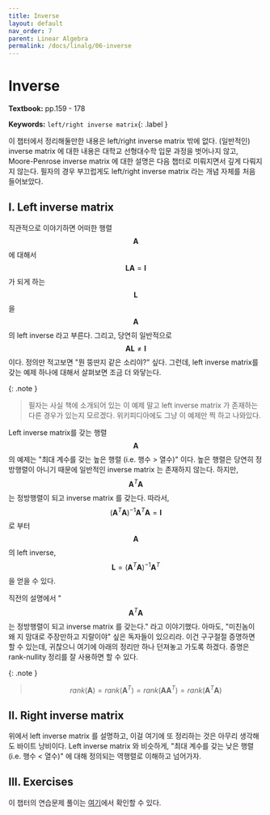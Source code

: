 ```yaml
---
title: Inverse
layout: default
nav_order: 7
parent: Linear Algebra
permalink: /docs/linalg/06-inverse
---
```


# Inverse

**Textbook:** pp.159 - 178

**Keywords:** `left/right inverse matrix`{: .label }

이 챕터에서 정리해둘만한 내용은 left/right inverse matrix 밖에 없다.
(일반적인) inverse matrix 에 대한 내용은 대학교 선형대수학 입문 과정을 벗어나지 않고, Moore-Penrose inverse matrix 에 대한 설명은 다음 챕터로 미뤄지면서 깊게 다뤄지지 않는다.
필자의 경우 부끄럽게도 left/right inverse matrix 라는 개념 자체를 처음 들어보았다.

## I. Left inverse matrix

직관적으로 이야기하면 어떠한 행렬 $$\mathbf{A}$$ 에 대해서 $$\mathbf{L}\mathbf{A} = \mathbf{I}$$ 가 되게 하는 $$\mathbf{L}$$ 을 $$\mathbf{A}$$ 의 left inverse 라고 부른다.
그리고, 당연히 일반적으로 $$\mathbf{A}\mathbf{L} \neq \mathbf{I}$$ 이다.
정의만 적고보면 "뭔 뚱딴지 같은 소리야?" 싶다.
그런데, left inverse matrix를 갖는 예제 하나에 대해서 살펴보면 조금 더 와닿는다.

{: .note }
> 필자는 사실 책에 소개되어 있는 이 예제 말고 left inverse matrix 가 존재하는 다른 경우가 있는지 모르겠다.
> 위키피디아에도 그냥 이 예제만 찍 하고 나와있다.

Left inverse matrix를 갖는 행렬 $$\mathbf{A}$$ 의 예제는 "최대 계수를 갖는 높은 행렬 (i.e. 행수 > 열수)" 이다.
높은 행렬은 당연히 정방행렬이 아니기 때문에 일반적인 inverse matrix 는 존재하지 않는다.
하지만, $$\mathbf{A}^T\mathbf{A}$$ 는 정방행렬이 되고 inverse matrix 를 갖는다.
따라서, $$(\mathbf{A}^T\mathbf{A})^{-1}\mathbf{A}^T\mathbf{A} = \mathbf{I}$$ 로 부터 $$\mathbf{A}$$ 의 left inverse, $$\mathbf{L} = (\mathbf{A}^T\mathbf{A})^{-1}\mathbf{A}^T$$ 을 얻을 수 있다.

직전의 설명에서 "$$\mathbf{A}^T\mathbf{A}$$ 는 정방행렬이 되고 inverse matrix 를 갖는다." 라고 이야기했다.
아마도, "미친놈이 왜 지 맘대로 주장만하고 지랄이야" 싶은 독자들이 있으리라.
이건 구구절절 증명하면 할 수 있는데, 귀찮으니 여기에 아래의 정리만 하나 던져놓고 가도록 하겠다.
증명은 rank-nullity 정리를 잘 사용하면 할 수 있다.

{: .note }
> $$rank(\mathbf{A}) = rank(\mathbf{A}^T) = rank(\mathbf{A}\mathbf{A}^T) = rank(\mathbf{A}^T\mathbf{A})$$

## II. Right inverse matrix

위에서 left inverse matrix 를 설명하고, 이걸 여기에 또 정리하는 것은 아무리 생각해도 바이트 낭비이다.
Left inverse matrix 와 비슷하게, "최대 계수를 갖는 낮은 행렬 (i.e. 행수 < 열수)" 에 대해 정의되는 역행렬로 이해하고 넘어가자.

## III. Exercises

이 챕터의 연습문제 풀이는 [여기](https://github.com/i-am-wonseoklee/i-am-wonseoklee.github.io/tree/main/docs/linalg/06-inverse/exercises)에서 확인할 수 있다.

<script src="https://utteranc.es/client.js"
        repo="i-am-wonseoklee/i-am-wonseoklee.github.io"
        issue-term="pathname"
        theme="github-dark-orange"
        crossorigin="anonymous"
        async>
</script>
